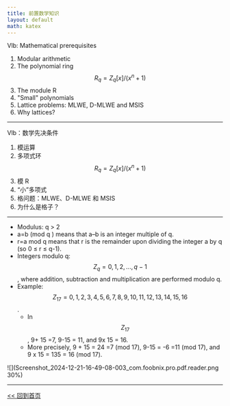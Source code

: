 ```yaml
---
title: 前置数学知识
layout: default
math: katex
---
```


Vlb: Mathematical prerequisites 
1. Modular arithmetic 
2. The polynomial ring $$R_q=Z_q[x]/(x^n+1)$$
3. The module R 
4. "Small" polynomials 
5. Lattice problems: MLWE, D-MLWE and MSIS 
6. Why lattices? 

---

Vlb：数学先决条件 
1. 模运算 
2. 多项式环 $$R_q=Z_q[x]/(x^n+1)$$
3. 模 R 
4. “小”多项式 
5. 格问题：MLWE、D-MLWE 和 MSIS 
6. 为什么是格子？

---

- Modulus: q > 2   
- a=b (mod q ) means that a–b is an integer multiple of q.   
- r=a mod q means that r is the remainder upon dividing the integer a by q (so 0 ≤ r ≤ q-1).    
- Integers modulo q: $$Z_q = {0,1,2,..., q - 1}$$, where addition, subtraction and multiplication are performed modulo q.    
- Example: $$ Z_{17} = {0,1,2,3,4,5,6,7,8,9,10,1 1,12, 13, 14, 15, 16}$$. 
    - In $$ Z_{17}$$, 9+ 15 =7, 9-15 = 11, and 9x 15 = 16. 
    - More precisely, 9 + 15 = 24 =7 (mod 17), 9-15 = -6 =11 (mod 17), and 9 x 15 = 135 = 16 (mod 17). 


![](Screenshot_2024-12-21-16-49-08-003_com.foobnix.pro.pdf.reader.png 30%)



---





[<< 回到首页](./index)